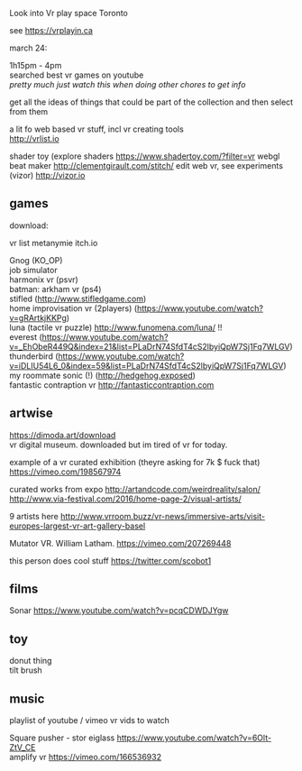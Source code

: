 Look into Vr play space Toronto

see https://vrplayin.ca

march 24:

1h15pm - 4pm  
searched best vr games on youtube  
*pretty much just watch this when doing other chores to get info*  

get all the ideas of things that could be part of the collection and then select from them

a lit fo web based vr stuff, incl vr creating tools  
http://vrlist.io

shader toy (explore shaders https://www.shadertoy.com/?filter=vr
webgl beat maker http://clementgirault.com/stitch/
edit web vr, see experiments (vizor) http://vizor.io

## games

download:

vr list metanymie itch.io

Gnog (KO_OP)  
job simulator  
harmonix vr (psvr)  
batman: arkham vr (ps4)  
stifled (http://www.stifledgame.com)  
home improvisation vr (2players) (https://www.youtube.com/watch?v=gRArtkjKKPg)  
luna (tactile vr puzzle) http://www.funomena.com/luna/  !!    
everest (https://www.youtube.com/watch?v=_EhObeR449Q&index=21&list=PLaDrN74SfdT4cS2lbyiQpW7Sj1Fq7WLGV)  
thunderbird (https://www.youtube.com/watch?v=iDLIU54L6_0&index=59&list=PLaDrN74SfdT4cS2lbyiQpW7Sj1Fq7WLGV)  
my roommate sonic (!) (http://hedgehog.exposed)  
fantastic contraption vr http://fantasticcontraption.com  

## artwise

https://dimoda.art/download  
vr digital museum. downloaded but im tired of vr for today.

example of a vr curated exhibition (theyre asking for 7k $ fuck that)  
https://vimeo.com/198567974

curated works from expo http://artandcode.com/weirdreality/salon/  
http://www.via-festival.com/2016/home-page-2/visual-artists/

9 artists here http://www.vrroom.buzz/vr-news/immersive-arts/visit-europes-largest-vr-art-gallery-basel

Mutator VR. William Latham. https://vimeo.com/207269448

this person does cool stuff https://twitter.com/scobot1

## films

Sonar https://www.youtube.com/watch?v=pcqCDWDJYgw

## toy

donut thing  
tilt brush

## music

playlist of youtube / vimeo vr vids to watch

Square pusher - stor eiglass https://www.youtube.com/watch?v=6Olt-ZtV_CE  
amplify vr https://vimeo.com/166536932
